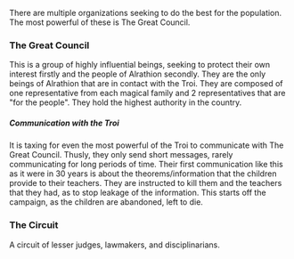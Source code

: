 There are multiple organizations seeking to do the best for the population. The most powerful of these is The Great Council.

### The Great Council

This is a group of highly influential beings, seeking to protect their own interest firstly and the people of Alrathion secondly. They are the only beings of Alrathion that are in contact with the Troi. They are composed of one representative from each magical family and 2 representatives that are "for the people".
They hold the highest authority in the country.

##### Communication with the Troi
It is taxing for even the most powerful of the Troi to communicate with The Great Council. Thusly, they only send short messages, rarely communicating for long periods of time. Their first communication like this as it were in 30 years is about the theorems/information that the children provide to their teachers. They are instructed to kill them and the teachers that they had, as to stop leakage of the information. This starts off the campaign, as the children are abandoned, left to die.

### The Circuit

A circuit of lesser judges, lawmakers, and disciplinarians.